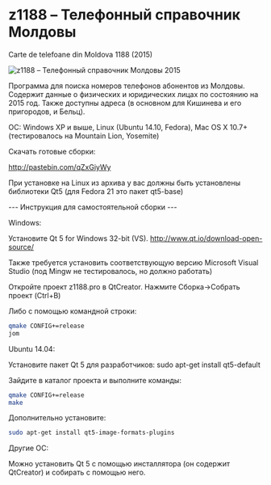 z1188  –  Телефонный справочник Молдовы
======
Carte de telefoane din Moldova 1188 (2015)

![z1188 –  Телефонный справочник Молдовы 2015](http://fs1.directupload.net/images/150226/iot43kit.png)

Программа для поиска номеров телефонов абонентов из Молдовы.
Содержит данные о физических и юридических лицах по состоянию на 2015 год.
Также доступны адреса (в основном для Кишинева и его пригородов, и Бельц).

ОС: Windows XP и выше, Linux (Ubuntu 14.10, Fedora), Mac OS X 10.7+ (тестировалось на Mountain Lion, Yosemite)

Скачать готовые сборки:

http://pastebin.com/qZxGiyWy

При установке на Linux из архива у вас должны быть установлены библиотеки Qt5 (для Fedora 21 это пакет qt5-base)

--- Инструкция для самостоятельной сборки ---

Windows:

Установите Qt 5 for Windows 32-bit (VS). 
http://www.qt.io/download-open-source/

Также требуется установить соответствующую версию Microsoft Visual Studio (под Mingw не тестировалось, но должно работать)

Откройте проект z1188.pro в QtCreator. Нажмите Сборка->Собрать проект (Ctrl+B)

Либо с помощью командной строки:

``` bash
qmake CONFIG+=release
jom
```

Ubuntu 14.04:

Установите пакет Qt 5 для разработчиков:
sudo apt-get install qt5-default

Зайдите в каталог проекта и выполните команды:
``` bash
qmake CONFIG+=release
make
```

Дополнительно установите:
``` bash
sudo apt-get install qt5-image-formats-plugins
```


Другие ОС:

Можно установить Qt 5 с помощью инсталлятора (он содержит QtCreator) и собирать с помощью него.
